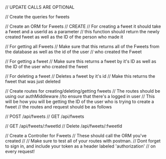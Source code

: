 // UPDATE CALLS ARE OPTIONAL

// Create the queries for fweets

// Create an ORM for Fweets
// CREATE
// For creating a fweet it should take a fweet and a userId as a parameter
// this function should return the newly created fweet as well as the ID of the person who made it


// For getting all Fweets
// Make sure that this returns all of the Fweets from the database as well as the id of the user
// who created the Fweet

// For getting a fweet
// Make sure this returns a fweet by it's ID as well as the ID of the user who created the fweet



// For deleting a fweet
// Deletes a fweet by it's id
// Make this  returns the fweet that was just deleted


// Create routes for creating/deleting/getting fweets
// The routes should be using our authMiddleware
//to ensure that there's a logged in user
// This will be how you will be getting the ID of the user who is trying to create a fweet
// the routes and request should be as follows

// POST /api/fweets
// GET  /api/fweets

// GET  /api/fweets/:fweetId
// Delete /api/fweets/:fweetId

// Create a Controller for Fweets
// These should call the ORM you've created
//
// Make sure to test all of your routes with postman.
// Dont forget to sign in, and include your token as a header labeled 'authorization'
// on every request!
